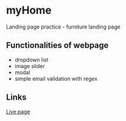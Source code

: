 # myHome
Landing page practice - furniture landing page

## Functionalities of webpage
- dropdown list
- image slider
- modal
- simple email validation with regex

## Links
[Live page](https://lyntee.github.io/myHome/)
